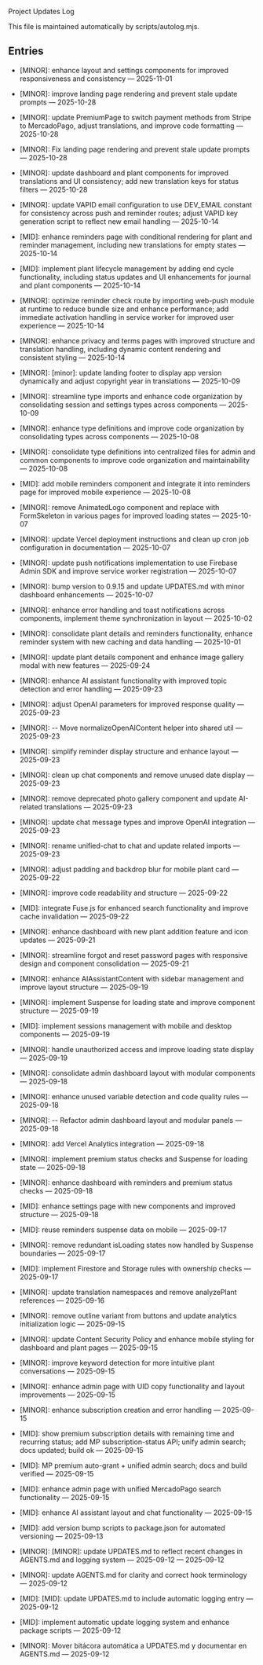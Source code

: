 Project Updates Log

This file is maintained automatically by scripts/autolog.mjs.

## Entries

<!-- AUTOLOG:START -->
- [MINOR]: enhance layout and settings components for improved responsiveness and consistency — 2025-11-01
- [MINOR]: improve landing page rendering and prevent stale update prompts — 2025-10-28
- [MINOR]: update PremiumPage to switch payment methods from Stripe to MercadoPago, adjust translations, and improve code formatting — 2025-10-28

- [MINOR]: Fix landing page rendering and prevent stale update prompts — 2025-10-28
- [MINOR]: update dashboard and plant components for improved translations and UI consistency; add new translation keys for status filters — 2025-10-28
- [MINOR]: update VAPID email configuration to use DEV_EMAIL constant for consistency across push and reminder routes; adjust VAPID key generation script to reflect new email handling — 2025-10-14
- [MID]: enhance reminders page with conditional rendering for plant and reminder management, including new translations for empty states — 2025-10-14
- [MID]: implement plant lifecycle management by adding end cycle functionality, including status updates and UI enhancements for journal and plant components — 2025-10-14

- [MINOR]: optimize reminder check route by importing web-push module at runtime to reduce bundle size and enhance performance; add immediate activation handling in service worker for improved user experience — 2025-10-14
- [MINOR]: enhance privacy and terms pages with improved structure and translation handling, including dynamic content rendering and consistent styling — 2025-10-14
- [MINOR]: [minor]: update landing footer to display app version dynamically and adjust copyright year in translations — 2025-10-09
- [MINOR]: streamline type imports and enhance code organization by consolidating session and settings types across components — 2025-10-09

- [MINOR]: enhance type definitions and improve code organization by consolidating types across components — 2025-10-08
- [MINOR]: consolidate type definitions into centralized files for admin and common components to improve code organization and maintainability — 2025-10-08
- [MID]: add mobile reminders component and integrate it into reminders page for improved mobile experience — 2025-10-08
- [MINOR]: remove AnimatedLogo component and replace with FormSkeleton in various pages for improved loading states — 2025-10-07
- [MINOR]: update Vercel deployment instructions and clean up cron job configuration in documentation — 2025-10-07

- [MINOR]: update push notifications implementation to use Firebase Admin SDK and improve service worker registration — 2025-10-07

- [MINOR]: bump version to 0.9.15 and update UPDATES.md with minor dashboard enhancements — 2025-10-07

- [MINOR]: enhance error handling and toast notifications across components, implement theme synchronization in layout — 2025-10-02
- [MINOR]: consolidate plant details and reminders functionality, enhance reminder system with new caching and data handling — 2025-10-01

- [MINOR]: update plant details component and enhance image gallery modal with new features — 2025-09-24

- [MINOR]: enhance AI assistant functionality with improved topic detection and error handling — 2025-09-23
- [MINOR]: adjust OpenAI parameters for improved response quality — 2025-09-23

- [MINOR]: -- Move normalizeOpenAIContent helper into shared util — 2025-09-23
- [MINOR]: simplify reminder display structure and enhance layout — 2025-09-23
- [MINOR]: clean up chat components and remove unused date display — 2025-09-23
- [MINOR]: remove deprecated photo gallery component and update AI-related translations — 2025-09-23
- [MINOR]: update chat message types and improve OpenAI integration — 2025-09-23
- [MINOR]: rename unified-chat to chat and update related imports — 2025-09-23
- [MINOR]: adjust padding and backdrop blur for mobile plant card — 2025-09-22

- [MINOR]: improve code readability and structure — 2025-09-22
- [MID]: integrate Fuse.js for enhanced search functionality and improve cache invalidation — 2025-09-22

- [MINOR]: enhance dashboard with new plant addition feature and icon updates — 2025-09-21
- [MINOR]: streamline forgot and reset password pages with responsive design and component consolidation — 2025-09-21
- [MINOR]: enhance AIAssistantContent with sidebar management and improve layout structure — 2025-09-19
- [MINOR]: implement Suspense for loading state and improve component structure — 2025-09-19
- [MID]: implement sessions management with mobile and desktop components — 2025-09-19
- [MINOR]: handle unauthorized access and improve loading state display — 2025-09-19
- [MINOR]: consolidate admin dashboard layout with modular components — 2025-09-18
- [MINOR]: enhance unused variable detection and code quality rules — 2025-09-18

- [MINOR]: -- Refactor admin dashboard layout and modular panels — 2025-09-18
- [MINOR]: add Vercel Analytics integration — 2025-09-18
- [MINOR]: implement premium status checks and Suspense for loading state — 2025-09-18
- [MINOR]: enhance dashboard with reminders and premium status checks — 2025-09-18
- [MID]: enhance settings page with new components and improved structure — 2025-09-18
- [MID]: reuse reminders suspense data on mobile — 2025-09-17

- [MINOR]: remove redundant isLoading states now handled by Suspense boundaries — 2025-09-17

- [MID]: implement Firestore and Storage rules with ownership checks — 2025-09-17
- [MINOR]: update translation namespaces and remove analyzePlant references — 2025-09-16

- [MINOR]: remove outline variant from buttons and update analytics initialization logic — 2025-09-15
- [MINOR]: update Content Security Policy and enhance mobile styling for dashboard and plant pages — 2025-09-15

- [MINOR]: improve keyword detection for more intuitive plant conversations — 2025-09-15

- [MINOR]: enhance admin page with UID copy functionality and layout improvements — 2025-09-15
- [MINOR]: enhance subscription creation and error handling — 2025-09-15
- [MID]: show premium subscription details with remaining time and recurring status; add MP subscription-status API; unify admin search; docs updated; build ok — 2025-09-15
- [MID]: MP premium auto-grant + unified admin search; docs and build verified — 2025-09-15
- [MID]: enhance admin page with unified MercadoPago search functionality — 2025-09-15
- [MID]: enhance AI assistant layout and chat functionality — 2025-09-15
- [MID]: add version bump scripts to package.json for automated versioning — 2025-09-13
- [MINOR]: [MINOR]: update UPDATES.md to reflect recent changes in AGENTS.md and logging system — 2025-09-12 — 2025-09-12
- [MINOR]: update AGENTS.md for clarity and correct hook terminology — 2025-09-12
- [MID]: [MID]: update UPDATES.md to include automatic logging entry — 2025-09-12
- [MID]: implement automatic update logging system and enhance package scripts — 2025-09-12
- [MINOR]: Mover bitácora automática a UPDATES.md y documentar en AGENTS.md — 2025-09-12
<!-- AUTOLOG:END -->
